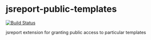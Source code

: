 # jsreport-public-templates
[![Build Status](https://travis-ci.org/jsreport/jsreport-public-templates.png?branch=master)](https://travis-ci.org/jsreport/jsreport-public-templates)

jsreport extension for granting public access to particular templates
